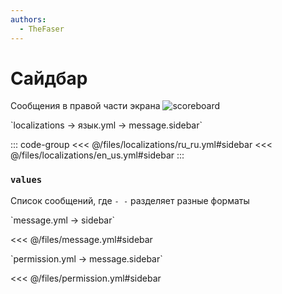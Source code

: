 ```yaml
---
authors:
  - TheFaser
---
```


# Сайдбар

Сообщения в правой части экрана
![scoreboard](/scoreboard.png)

[//]: # (localization)
<!--@include: @/parts/words.md#localization--> 
<!--@include: @/parts/words.md#path--> `localizations → язык.yml → message.sidebar`

<!--@include: @/parts/words.md#default--> 

::: code-group
<<< @/files/localizations/ru_ru.yml#sidebar
<<< @/files/localizations/en_us.yml#sidebar
:::

### `values`

Список сообщений, где `- -` разделяет разные форматы

[//]: # (message.yml)
<!--@include: @/parts/words.md#setting-->
<!--@include: @/parts/words.md#path--> `message.yml → sidebar`

<!--@include: @/parts/words.md#default-->
<<< @/files/message.yml#sidebar

<!--@include: @/parts/enable.md-->
<!--@include: @/parts/random.md-->
<!--@include: @/parts/ticker.md-->

[//]: # (permission.yml)
<!--@include: @/parts/words.md#permission-->
<!--@include: @/parts/words.md#path--> `permission.yml → message.sidebar`

<!--@include: @/parts/words.md#default-->
<<< @/files/permission.yml#sidebar

<!--@include: @/parts/permission/permissionTier3.md-->